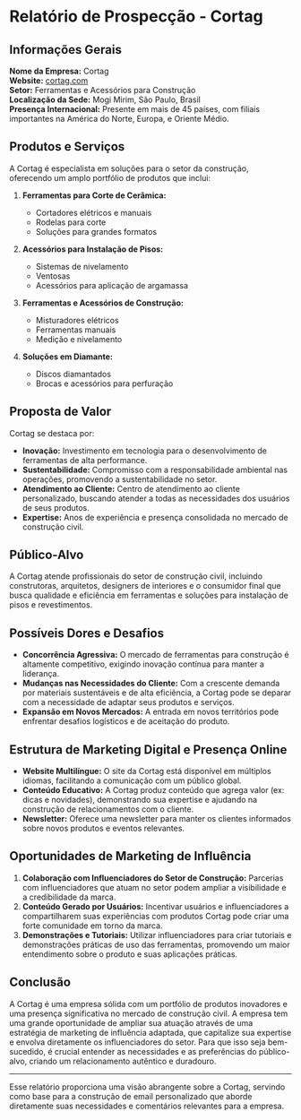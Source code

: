 # Relatório de Prospecção - Cortag

## Informações Gerais
**Nome da Empresa:** Cortag  
**Website:** [cortag.com](https://cortag.com)  
**Setor:** Ferramentas e Acessórios para Construção  
**Localização da Sede:** Mogi Mirim, São Paulo, Brasil  
**Presença Internacional:** Presente em mais de 45 países, com filiais importantes na América do Norte, Europa, e Oriente Médio.

## Produtos e Serviços
A Cortag é especialista em soluções para o setor da construção, oferecendo um amplo portfólio de produtos que inclui:

1. **Ferramentas para Corte de Cerâmica:**
   - Cortadores elétricos e manuais
   - Rodelas para corte
   - Soluções para grandes formatos

2. **Acessórios para Instalação de Pisos:**
   - Sistemas de nivelamento
   - Ventosas
   - Acessórios para aplicação de argamassa

3. **Ferramentas e Acessórios de Construção:**
   - Misturadores elétricos
   - Ferramentas manuais
   - Medição e nivelamento

4. **Soluções em Diamante:**
   - Discos diamantados
   - Brocas e acessórios para perfuração

## Proposta de Valor
Cortag se destaca por:

- **Inovação:** Investimento em tecnologia para o desenvolvimento de ferramentas de alta performance.
- **Sustentabilidade:** Compromisso com a responsabilidade ambiental nas operações, promovendo a sustentabilidade no setor.
- **Atendimento ao Cliente:** Centro de atendimento ao cliente personalizado, buscando atender a todas as necessidades dos usuários de seus produtos.
- **Expertise:** Anos de experiência e presença consolidada no mercado de construção civil.

## Público-Alvo
A Cortag atende profissionais do setor de construção civil, incluindo construtoras, arquitetos, designers de interiores e o consumidor final que busca qualidade e eficiência em ferramentas e soluções para instalação de pisos e revestimentos.

## Possíveis Dores e Desafios
- **Concorrência Agressiva:** O mercado de ferramentas para construção é altamente competitivo, exigindo inovação contínua para manter a liderança.
- **Mudanças nas Necessidades do Cliente:** Com a crescente demanda por materiais sustentáveis e de alta eficiência, a Cortag pode se deparar com a necessidade de adaptar seus produtos e serviços.
- **Expansão em Novos Mercados:** A entrada em novos territórios pode enfrentar desafios logísticos e de aceitação do produto.

## Estrutura de Marketing Digital e Presença Online
- **Website Multilíngue:** O site da Cortag está disponível em múltiplos idiomas, facilitando a comunicação com um público global.
- **Conteúdo Educativo:** A Cortag produz conteúdo que agrega valor (ex: dicas e novidades), demonstrando sua expertise e ajudando na construção de relacionamentos com o cliente.
- **Newsletter:** Oferece uma newsletter para manter os clientes informados sobre novos produtos e eventos relevantes.

## Oportunidades de Marketing de Influência
1. **Colaboração com Influenciadores do Setor de Construção:** Parcerias com influenciadores que atuam no setor podem ampliar a visibilidade e a credibilidade da marca.
2. **Conteúdo Gerado por Usuários:** Incentivar usuários e influenciadores a compartilharem suas experiências com produtos Cortag pode criar uma forte comunidade em torno da marca.
3. **Demonstrações e Tutoriais:** Utilizar influenciadores para criar tutoriais e demonstrações práticas de uso das ferramentas, promovendo um maior entendimento sobre o produto e suas aplicações práticas.

## Conclusão
A Cortag é uma empresa sólida com um portfólio de produtos inovadores e uma presença significativa no mercado de construção civil. A empresa tem uma grande oportunidade de ampliar sua atuação através de uma estratégia de marketing de influência adaptada, que capitalize sua expertise e envolva diretamente os influenciadores do setor. Para que isso seja bem-sucedido, é crucial entender as necessidades e as preferências do público-alvo, criando um relacionamento autêntico e duradouro.

---
Esse relatório proporciona uma visão abrangente sobre a Cortag, servindo como base para a construção de email personalizado que aborde diretamente suas necessidades e comentários relevantes para a empresa.